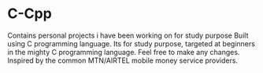 # C-Cpp
Contains personal projects i have been working on for study purpose
Built using C programming language. Its for study purpose, targeted at beginners in the mighty C programming language. 
Feel free to make any changes.
Inspired by the common MTN/AIRTEL mobile money service providers.
